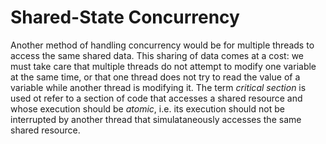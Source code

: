 # Shared-State Concurrency

Another method of handling concurrency would be for multiple threads to access
the same shared data. This sharing of data comes at a cost: we must take care
that multiple threads do not attempt to modify one variable at the same time,
or that one thread does not try to read the value of a variable while another
thread is modifying it. The term *critical section* is used ot refer to a
section of code that accesses a shared resource and whose execution should be
*atomic*, i.e. its execution should not be interrupted by another thread that
simulataneously accesses the same shared resource.
